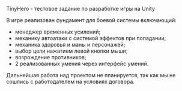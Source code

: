 TinyHero - тестовое задание по разработке игры на Unity

В игре реализован фундамент для боевой системы включающий:
- менеджер временных усилений;
- механику автоатаки с системой эффектов при попадании;
- механика здоровья и маны и персонажей;
- выбор цели нажатием левой кнопки мыши;
- возрождение противников;
- 2 реализованных умения через интерфейс умений.

Дальнейшая работа над проектом не планируется, так как мы не сошлись с работодателем на условиях договора.
